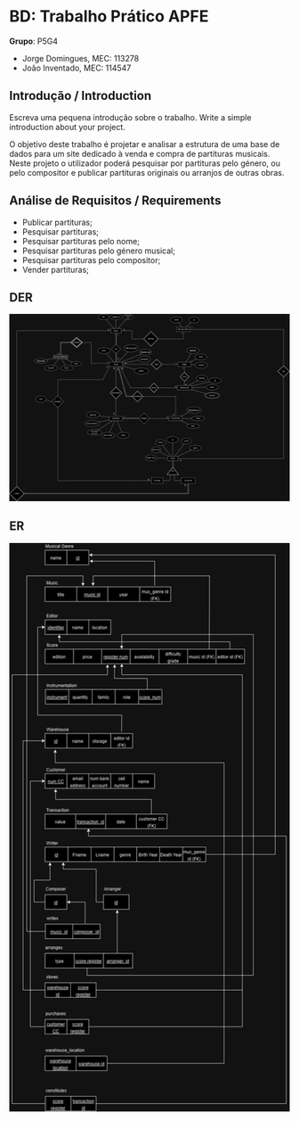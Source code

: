 # BD: Trabalho Prático APFE

**Grupo**: P5G4

- Jorge Domingues, MEC: 113278
- João Inventado, MEC: 114547

## Introdução / Introduction

Escreva uma pequena introdução sobre o trabalho.
Write a simple introduction about your project.

O objetivo deste trabalho é projetar e analisar a estrutura de uma base de dados para um site dedicado à venda e compra de partituras musicais. Neste projeto o utilizador poderá pesquisar por partituras pelo género, ou pelo compositor e publicar partituras originais ou arranjos de outras obras.

## ​Análise de Requisitos / Requirements

- Publicar partituras;
- Pesquisar partituras;
- Pesquisar partituras pelo nome;
- Pesquisar partituras pelo género musical;
- Pesquisar partituras pelo compositor;
- Vender partituras;

## DER

![DER Diagram!](der.jpg "AnImage")

## ER

![ER Diagram!](er.jpg "AnImage")
